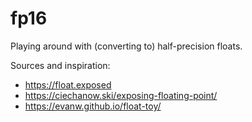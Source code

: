 # fp16

Playing around with (converting to) half-precision floats.

Sources and inspiration:
* https://float.exposed
* https://ciechanow.ski/exposing-floating-point/
* https://evanw.github.io/float-toy/
